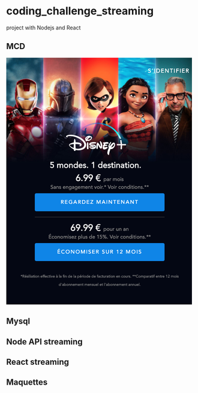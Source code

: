 # coding_challenge_streaming
project with Nodejs and React

## MCD

![alt text](https://github.com/codintag/DisneyPlus/blob/master/public/images/mobile.png)

## Mysql

## Node API streaming

## React streaming

## Maquettes

